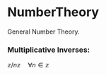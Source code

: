 # NumberTheory

General Number Theory.


### Multiplicative Inverses:
$\mathbb{z} / n\mathbb{z} \quad \forall n \in \mathbb{z}$
